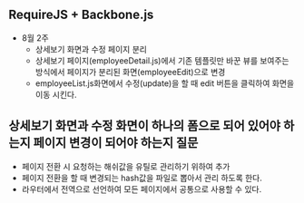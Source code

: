 ## RequireJS + Backbone.js ##

* 8월 2주
  *  상세보기 화면과 수정 페이지 분리
  * 상세보기 페이지(employeeDetail.js)에서 기존 템플릿만 바꾼 뷰를 보여주는 방식에서 페이지가 분리된 화면(employeeEdit)으로 변경
  * employeeList.js화면에서 수정(update)을 할 때 edit 버튼을 클릭하여 화면을 이동 시킨다.
  
## 상세보기 화면과 수정 화면이 하나의 폼으로 되어 있어야 하는지 페이지 변경이 되어야 하는지 질문 
  
  *  페이지 전환 시 요청하는 해쉬값을 유틸로 관리하기 위하여 추가 
  * 페이지 전환을 할 때 변경되는 hash값을 파일로 뽑아서 관리 하도록 한다. 
  * 라우터에서 전역으로 선언하여 모든 페이지에서 공통으로 사용할 수 있다.
  
  











  





 







  





 
